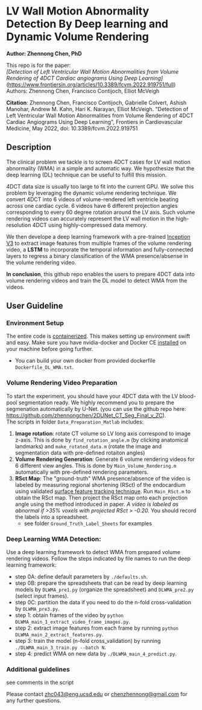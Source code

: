 # LV Wall Motion Abnormality Detection By Deep learning and Dynamic Volume Rendering
**Author: Zhennong Chen, PhD**<br />

This repo is for the paper: <br />
*[Detection of Left Ventricular Wall Motion Abnormalities from Volume Rendering of 4DCT Cardiac angiograms Using Deep Learning]* (https://www.frontiersin.org/articles/10.3389/fcvm.2022.919751/full) <br />
Authors: Zhennong Chen, Francisco Contijoch, Elliot McVeigh<br />

**Citation**: Zhennong Chen, Francisco Contijoch, Gabrielle Colvert, Ashish Manohar, Andrew M. Kahn, Hari K. Narayan, Elliot McVeigh. "Detection of Left Ventricular Wall Motion Abnormalities from Volume Rendering of 4DCT Cardiac Angiograms Using Deep Learning", Frontiers in Cardiovascular Medicine, May 2022, doi: 10.3389/fcvm.2022.919751


## Description
The clinical problem we tackle is to screen 4DCT cases for LV wall motion abnormality (WMA) in a simple and automatic way. We hypothesize that the deep learning (DL) technique can be useful to fulfill this mission. 

4DCT data size is usually too large to fit into the current GPU. We solve this problem by leveraging the dynamic volume rendering technique. We convert 4DCT into 6 videos of volume-rendered left ventricle beating across one cardiac cycle. 6 videos have 6 different projection angles corresponding to every 60 degree rotation around the LV axis. Such volume rendering videos can accurately represent the LV wall motion in the high-resolution 4DCT using highly-compressed data memory.

We then develope a deep learning framework with a pre-trained [Inception V3](https://www.tensorflow.org/api_docs/python/tf/keras/applications/inception_v3/InceptionV3) to extract image features from multiple frames of the volume rendering video, a **LSTM** to incorporate the temporal information and fully-connected layers to regress a binary classification of the WMA presence/absense in the volume rendering video.

**In conclusion**, this github repo enables the users to prepare 4DCT data into volume rendering videos and train the DL model to detect WMA from the videos.


## User Guideline
### Environment Setup
The entire code is [containerized](https://www.docker.com/resources/what-container). This makes setting up environment swift and easy. Make sure you have nvidia-docker and Docker CE [installed](https://docs.nvidia.com/datacenter/cloud-native/container-toolkit/install-guide.html#docker) on your machine before going further. <br />
- You can build your own docker from provided dockerfile ```Dockerfile_DL_WMA.txt```. 

### Volume Rendering Video Preparation
To start the experiment, you should have your 4DCT data with the LV blood-pool segmentation ready. We highly recommend you to prepare the segmenation automatically by U-Net. (you can use the github repo here: https://github.com/zhennongchen/2DUNet_CT_Seg_Final_v_ZC). <br />
The scripts in folder ```Data_Preparation_Matlab``` includes:
1. **Image rotation**: rotate CT volume so LV long axis correspond to image z-axis. This is done by ```find_rotation_angle.m``` (by clicking anatomical landmarks) and ```make_rotated_data.m``` (rotate the image and segmentation data with pre-defined rotaiton angles)
2. **Volume Rendering Generation**: Generate 6 volume rendering videos for 6 different view angles. This is done by ```Main_Volume_Rendering.m``` automatically with pre-defined rendering parameters.
3. **RSct Map**: The "ground-truth" WMA presence/absence of the video is labeled by measuring regional shortening (RSct) of the endocardium using validated [surface feature tracking technique](https://www.ahajournals.org/doi/full/10.1161/CIRCIMAGING.111.970061). Run ```Main_RSct.m``` to obtain the RSct map. Then project the RSct map onto each projection angle using the method introduced in paper. *A video is labeled as abnormal if >35% voxels with projected RSct > -0.20.* You should record the labels into a spreadsheet.
    - see folder ```Ground_Truth_Label_Sheets``` for examples


### Deep Learning WMA Detection:
Use a deep learning framework to detect WMA from prepared volume rendering videos. Follow the steps indicated by file names to run the deep learning framework:

- step 0A: define default parameters by ```./defaults.sh```.<br />
- step 0B: prepare the spreadsheets that can be read by deep learning models by  ```DLWMA_pre1.py``` (organize the spreadsheet) and ```DLWMA_pre2.py``` (select input frames).<br />
- step 0C: partition the data if you need to do the n-fold cross-validation by ```DLWMA_pre3.py```.<br />
- step 1: obtain frames of the video by ```python DLWMA_main_1_extract_video_frame_images.py```.<br />
- step 2: extract image features from each frame by running ```python DLWMA_main_2_extract_features.py```.<br />
- step 3: train the model (n-fold cross_validation) by running ```./DLWMA_main_3_train.py --batch N```.<br />
- step 4: predict WMA on new data by ```./DLWMA_main_4_predict.py```.<br />


### Additional guidelines
see comments in the script

Please contact zhc043@eng.ucsd.edu or chenzhennong@gmail.com for any further questions.
